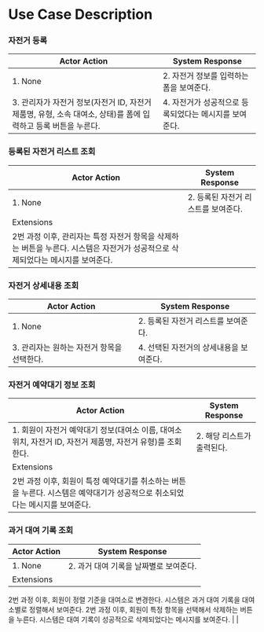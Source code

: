 # Use Case Description

### 자전거 등록

| **Actor Action** | **System Response** |
| --- | --- |
| 1. None | 2. 자전거 정보를 입력하는 폼을 보여준다. |
| 3. 관리자가 자전거 정보(자전거 ID, 자전거 제품명, 유형, 소속 대여소, 상태)를 폼에 입력하고 등록 버튼을 누른다. | 4. 자전거가 성공적으로 등록되었다는 메시지를 보여준다. |

### 등록된 자전거 리스트 조회

| **Actor Action** | **System Response** |
| --- | --- |
| 1. None | 2. 등록된 자전거 리스트를 보여준다. |
| Extensions
2번 과정 이후, 관리자는 특정 자전거 항목을 삭제하는 버튼을 누른다. 시스템은 자전거가 성공적으로 삭제되었다는 메시지를 보여준다. |  |

### 자전거 상세내용 조회

| **Actor Action** | **System Response** |
| --- | --- |
| 1. None | 2. 등록된 자전거 리스트를 보여준다. |
| 3. 관리자는 원하는 자전거 항목을 선택한다. | 4. 선택된 자전거의 상세내용을 보여준다. |

### 자전거 예약대기 정보 조회

| **Actor Action** | **System Response** |
| --- | --- |
| 1. 회원이 자전거 예약대기 정보(대여소 이름, 대여소 위치, 자전거 ID, 자전거 제품명, 자전거 유형)를 조회한다.  | 2. 해당 리스트가 출력된다. |
| Extensions
2번 과정 이후, 회원이 특정 예약대기를 취소하는 버튼을 누른다. 시스템은 예약대기가 성공적으로 취소되었다는 메시지를 보여준다. |  |

### 과거 대여 기록 조회

| **Actor Action** | **System Response** |
| --- | --- |
| 1. None | 2. 과거 대여 기록을 날짜별로 보여준다. |
| Extensions
2번 과정 이후, 회원이 정렬 기준을 대여소로 변경한다. 시스템은 과거 대여 기록을 대여소별로 정렬해서 보여준다.
2번 과정 이후, 회원이 특정 항목을 선택해서 삭제하는 버튼을 누른다. 시스템은 대여 기록이 성공적으로 삭제되었다는 메시지를 보여준다. |  |